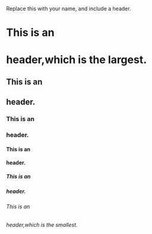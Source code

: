 Replace this with your name, and include a header.
# This is an <h1> header,which is the largest.
## This is an <h2> header.
### This is an <h3> header.
#### This is an <h4> header.
##### This is an <h5> header.
###### This is an <h6> header,which is the smallest.
